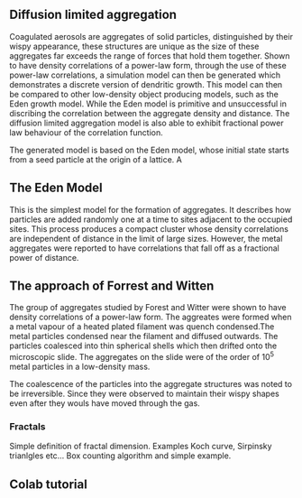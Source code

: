 ## Diffusion limited aggregation
Coagulated aerosols are aggregates of solid particles, distinguished by their wispy appearance, these structures are unique as the size of these aggregates far exceeds the range of forces that hold them together. Shown to have density correlations of a power-law form, through the use of these power-law correlations, a simulation model can then be generated which demonstrates a discrete version of dendritic growth. This model can then be compared to other low-density object producing models, such as the Eden growth model. While the Eden model is primitive and unsuccessful in discribing the correlation between the aggregate density and distance. The diffusion limited aggregation model is also able to exhibit fractional power law behaviour of the correlation function.  

The generated model is based on the Eden model, whose initial state starts from a seed particle at the origin of a lattice. A

## The Eden Model
This is the simplest model for the formation of aggregates. It describes how particles are added randomly one at a time to sites adjacent to the occupied sites. This process produces a compact cluster whose density correlations are independent of distance in the limit of large sizes. However, the metal aggregates were reported to have correlations that fall off as a fractional power of distance. 

## The approach of Forrest and Witten
The group of aggregates studied by Forest and Witter were shown to have density correlations of a power-law form. The aggreates were formed when a metal vapour of a heated plated filament was quench condensed.The metal particles condensed near the filament and diffused outwards. The particles coalesced into thin spherical shells which then drifted onto the microscopic slide. The aggregates on the slide were of the order of $10^{5}$ metal particles in a low-density mass. 

The coalescence of the particles into the aggregate structures was noted to be irreversible. Since they were observed to maintain their wispy shapes even after they wouls have moved through the gas.

### Fractals

Simple definition of fractal dimension. Examples Koch curve, Sirpinsky trianlgles etc...
Box counting algorithm and simple example.


## Colab tutorial

